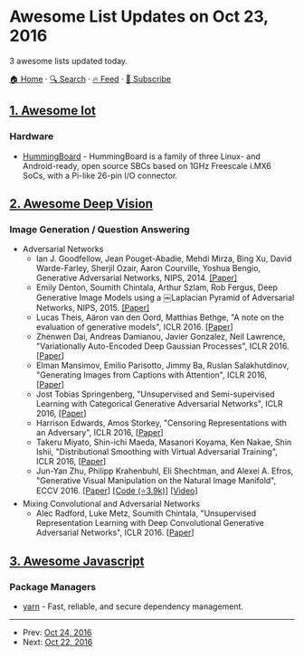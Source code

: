# Awesome List Updates on Oct 23, 2016

3 awesome lists updated today.

[🏠 Home](/README.md) · [🔍 Search](https://www.trackawesomelist.com/search/) · [🔥 Feed](https://www.trackawesomelist.com/rss.xml) · [📮 Subscribe](https://trackawesomelist.us17.list-manage.com/subscribe?u=d2f0117aa829c83a63ec63c2f&id=36a103854c)



## [1. Awesome Iot](/content/HQarroum/awesome-iot/README.md)

### Hardware

*   [HummingBoard](https://www.solid-run.com/freescale-imx6-family/hummingboard/) - HummingBoard is a family of three Linux- and Android-ready, open source SBCs based on 1GHz Freescale i.MX6 SoCs, with a Pi-like 26-pin I/O connector.

## [2. Awesome Deep Vision](/content/kjw0612/awesome-deep-vision/README.md)

### Image Generation / Question Answering

*   Adversarial Networks
    *   Ian J. Goodfellow, Jean Pouget-Abadie, Mehdi Mirza, Bing Xu, David Warde-Farley, Sherjil Ozair, Aaron Courville, Yoshua Bengio, Generative Adversarial Networks, NIPS, 2014. [\[Paper\]](http://arxiv.org/abs/1406.2661)
    *   Emily Denton, Soumith Chintala, Arthur Szlam, Rob Fergus, Deep Generative Image Models using a ￼Laplacian Pyramid of Adversarial Networks, NIPS, 2015. [\[Paper\]](http://arxiv.org/abs/1506.05751)
    *   Lucas Theis, Aäron van den Oord, Matthias Bethge, "A note on the evaluation of generative models", ICLR 2016. \[[Paper](http://arxiv.org/abs/1511.01844)]
    *   Zhenwen Dai, Andreas Damianou, Javier Gonzalez, Neil Lawrence, "Variationally Auto-Encoded Deep Gaussian Processes", ICLR 2016. \[[Paper](http://arxiv.org/pdf/1511.06455v2.pdf)]
    *   Elman Mansimov, Emilio Parisotto, Jimmy Ba, Ruslan Salakhutdinov, "Generating Images from Captions with Attention", ICLR 2016, \[[Paper](http://arxiv.org/pdf/1511.02793v2.pdf)]
    *   Jost Tobias Springenberg, "Unsupervised and Semi-supervised Learning with Categorical Generative Adversarial Networks", ICLR 2016, \[[Paper](http://arxiv.org/pdf/1511.06390v1.pdf)]
    *   Harrison Edwards, Amos Storkey, "Censoring Representations with an Adversary", ICLR 2016, \[[Paper](http://arxiv.org/pdf/1511.05897v3.pdf)]
    *   Takeru Miyato, Shin-ichi Maeda, Masanori Koyama, Ken Nakae, Shin Ishii, "Distributional Smoothing with Virtual Adversarial Training", ICLR 2016, \[[Paper](http://arxiv.org/pdf/1507.00677v8.pdf)]
    *   Jun-Yan Zhu, Philipp Krahenbuhl, Eli Shechtman, and Alexei A. Efros, "Generative Visual Manipulation on the Natural Image Manifold", ECCV 2016. \[[Paper](https://arxiv.org/pdf/1609.03552v2.pdf)] \[[Code (⭐3.9k)](https://github.com/junyanz/iGAN)] \[[Video](https://youtu.be/9c4z6YsBGQ0)]
*   Mixing Convolutional and Adversarial Networks
    *   Alec Radford, Luke Metz, Soumith Chintala, "Unsupervised Representation Learning with Deep Convolutional Generative Adversarial Networks", ICLR 2016. \[[Paper](http://arxiv.org/pdf/1511.06434.pdf)]

## [3. Awesome Javascript](/content/sorrycc/awesome-javascript/README.md)

### Package Managers

*   [yarn](https://yarnpkg.com/) - Fast, reliable, and secure dependency management.

---

- Prev: [Oct 24, 2016](/content/2016/10/24/README.md)
- Next: [Oct 22, 2016](/content/2016/10/22/README.md)